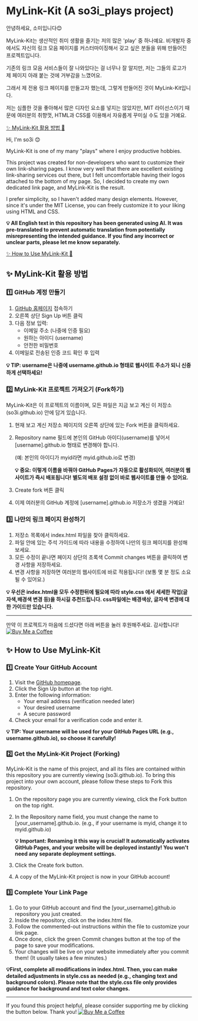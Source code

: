 # MyLink-Kit (A so3i_plays project)

안녕하세요, 소미입니다😊

MyLink-Kit는 생산적인 취미 생활을 즐기는 저의 많은 'play' 중 하나예요.
비개발자 중에서도 자신의 링크 모음 페이지를 커스터마이징해서 갖고 싶은 분들을 위해 만들어진 프로젝트입니다. 

기존의 링크 모음 서비스들이 잘 나와있다는 걸 너무나 잘 알지만, 저는 그들의 로고가 제 페이지 아래 붙는 것에 거부감을 느꼈어요. 

그래서 제 전용 링크 페이지를 만들고자 했는데, 그렇게 만들어진 것이 MyLink-Kit입니다.

저는 심플한 것을 좋아해서 많은 디자인 요소를 넣지는 않았지만, MIT 라이선스이기 때문에 여러분의 취향껏, HTML과 CSS를 이용해서 자유롭게 꾸미실 수도 있을 거예요.

[✨ MyLink-Kit 활용 방법 🔗](#-mylink-kit-활용-방법)

Hi, I'm so3i 😊

MyLink-Kit is one of my many "plays" where I enjoy productive hobbies.

This project was created for non-developers who want to customize their own link-sharing pages. I know very well that there are excellent existing link-sharing services out there, but I felt uncomfortable having their logos attached to the bottom of my page. So, I decided to create my own dedicated link page, and MyLink-Kit is the result.

I prefer simplicity, so I haven't added many design elements. However, since it's under the MIT License, you can freely customize it to your liking using HTML and CSS.

**💡 All English text in this repository has been generated using AI. It was pre-translated to prevent automatic translation from potentially misrepresenting the intended guidance. If you find any incorrect or unclear parts, please let me know separately.**

[✨ How to Use MyLink-Kit 🔗](#-how-to-use-mylink-kit) 
## ✨ MyLink-Kit 활용 방법

### 1️⃣ GitHub 계정 만들기

1. [GitHub 홈페이지](https://github.com/) 접속하기
2. 오른쪽 상단 Sign Up 버튼 클릭
3. 다음 정보 입력:
    - 이메일 주소 (나중에 인증 필요)
    - 원하는 아이디 (username)
    - 안전한 비밀번호
4. 이메일로 전송된 인증 코드 확인 후 입력

**💡 TIP: username은 나중에 username.github.io 형태로 웹사이트 주소가 되니 신중하게 선택하세요!**

### 2️⃣ MyLink-Kit 프로젝트 가져오기 (Fork하기)

MyLink-Kit은 이 프로젝트의 이름이며, 모든 파일은 지금 보고 계신 이 저장소(so3i.github.io) 안에 담겨 있습니다. 
1. 현재 보고 계신 저장소 페이지의 오른쪽 상단에 있는 Fork 버튼을 클릭하세요.
2. Repository name 필드에 본인의 GitHub 아이디(username)를 넣어서 [username].github.io 형태로 변경해야 합니다. 

    (예: 본인의 아이디가 myid라면 myid.github.io로 변경)

    **💡 중요: 이렇게 이름을 바꿔야 GitHub Pages가 자동으로 활성화되어, 여러분의 웹사이트가 즉시 배포됩니다! 별도의 배포 설정 없이 바로 웹사이트를 만들 수 있어요.**
3. Create fork 버튼 클릭
4. 이제 여러분의 GitHub 계정에 [username].github.io 저장소가 생겼을 거예요!

### 3️⃣ 나만의 링크 페이지 완성하기

1. 저장소 목록에서 index.html 파일을 찾아 클릭하세요.
2. 파일 안에 있는 주석 가이드에 따라 내용을 수정하여 나만의 링크 페이지를 완성해보세요.
3. 모든 수정이 끝나면 페이지 상단의 초록색 Commit changes 버튼을 클릭하여 변경 사항을 저장하세요.
4. 변경 사항을 저장하면 여러분의 웹사이트에 바로 적용됩니다! (보통 몇 분 정도 소요될 수 있어요.)

**💡 우선은 index.html을 모두 수정한뒤에 필요에 따라 style.css 에서 세세한 작업(글자색,배경색 변경 등)을 하시길 추천드립니다. css파일에는 배경색상, 글자색 변경에 대한 가이드만 있습니다.**

---

만약 이 프로젝트가 마음에 드셨다면 아래 버튼을 눌러 후원해주세요. 감사합니다!
[![Buy Me a Coffee](https://www.buymeacoffee.com/assets/img/custom_images/purple_img.png)](https://www.buymeacoffee.com/so3i)


## ✨ How to Use MyLink-Kit

### 1️⃣ Create Your GitHub Account

1. Visit the [GitHub homepage](https://github.com/).
2. Click the Sign Up button at the top right.
3. Enter the following information:
    - Your email address (verification needed later)
    - Your desired username
    - A secure password
4. Check your email for a verification code and enter it.

**💡 TIP: Your username will be used for your GitHub Pages URL (e.g., username.github.io), so choose it carefully!**

### 2️⃣ Get the MyLink-Kit Project (Forking)
MyLink-Kit is the name of this project, and all its files are contained within this repository you are currently viewing (so3i.github.io). To bring this project into your own account, please follow these steps to Fork this repository.

1. On the repository page you are currently viewing, click the Fork button on the top right.
2. In the Repository name field, you must change the name to [your_username].github.io. (e.g., if your username is myid, change it to myid.github.io)

    **💡 Important: Renaming it this way is crucial! It automatically activates GitHub Pages, and your website will be deployed instantly! You won't need any separate deployment settings.**

3. Click the Create fork button.
4. A copy of the MyLink-Kit project is now in your GitHub account!

### 3️⃣ Complete Your Link Page
1. Go to your GitHub account and find the [your_username].github.io repository you just created.
2. Inside the repository, click on the index.html file.
3. Follow the commented-out instructions within the file to customize your link page.
4. Once done, click the green Commit changes button at the top of the page to save your modifications.
5. Your changes will be live on your website immediately after you commit them! (It usually takes a few minutes.)

**💡First, complete all modifications in index.html. Then, you can make detailed adjustments in style.css as needed (e.g., changing text and background colors). Please note that the style.css file only provides guidance for background and text color changes.**

---

If you found this project helpful, please consider supporting me by clicking the button below. Thank you!
[![Buy Me a Coffee](https://www.buymeacoffee.com/assets/img/custom_images/purple_img.png)](https://www.buymeacoffee.com/so3i)
